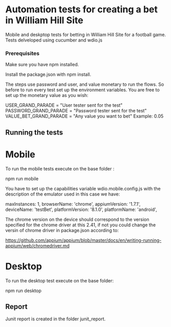 # Automation tests for creating a bet in William Hill Site

Mobile and deskptop tests for betting in William Hill Site for a football game. Tests delveloped using cucumber and wdio.js

### Prerequisites

Make sure you have npm installed.

Install the package.json with npm install.

The steps use password and user, and value monetary to run the flows. So before to run every test set up the environment variables. You are free to set up the monetary value as you wish: 

USER_GRAND_PARADE = "User tester sent for the test"
PASSWORD_GRAND_PARADE = "Password tester sent for the test"
VALUE_BET_GRAND_PARADE = "Any value you want to bet" Example: 0.05


## Running the tests

# Mobile 
To run the mobile tests execute on the base folder :

npm run mobile
 
You have to set up the capabilities variable wdio.mobile.config.js with the description of the emulator used in this case we have:

maxInstances: 1,
browserName: 'chrome',
appiumVersion: '1.7.1',
deviceName: 'testBet',
platformVersion: '8.1.0',
platformName: 'android',

The chrome version on the device should correspond to the version specified for the chrome driver at this 2.41, if not you could change the versin of chrome driver in package.json according to:
  
https://github.com/appium/appium/blob/master/docs/en/writing-running-appium/web/chromedriver.md

# Desktop
To run the desktop test execute on the base folder:

npm run desktop

## Report

Junit report is created in the folder junit_report.


